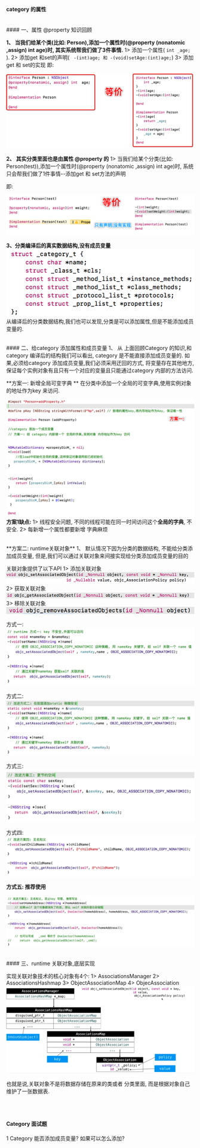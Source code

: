 #### category 的属性

<br>
#### 一、属性 @property 知识回顾

**1、 当我们给某个类(比如: Person),添加一个属性时(@property (nonatomic ,assign) int age)时, 其实系统帮我们做了3件事情.**
1> 添加一个属性( `int _age;` ).
2> 添加get 和set的声明( ` -(int)age; 和 -(void)setAge:(int)age;`)
3> 添加get 和 set的实现 
即:

![](/assets/Snip20190107_9.png)


**2、 其实分类里面也是由属性 @property 的**
1> 当我们给某个分类(比如: Person(test)),添加一个属性时(@property (nonatomic ,assign) int age)时, 系统只会帮我们做了1件事情--添加get 和 set方法的声明

即: 

![](/assets/Snip20190107_13.png)

**3、分类编译后的真实数据结构,没有成员变量**
![](/assets/Snip20190106_7.png)
从编译后的分类数据结构,我们也可以发现,分类是可以添加属性,但是不能添加成员变量的.




<br>
#### 二、给category 添加属性和成员变量
1、 从 上面回顾Category 的知识,和category 编译后的结构我们可以看出, category 是不能直接添加成员变量的. 如果,必须给category 添加成员变量,我们必须采用迂回的方式, 将变量存在其他地方, 保证每个实例对象有且只有一个对应的变量且只能通过category 内部的方法访问.


**方案一: 新增全局可变字典 **
在分类中添加一个全局的可变字典,使用实例对象的地址作为key 来访问.

![](/assets/Snip20190108_1.png)
**方案1缺点:**
1> 线程安全问题, 不同的线程可能在同一时间访问这个**全局的字典**, 不安全.
2> 每新增一个属性都要新增 字典麻烦



<br>
**方案二: runtime关联对象**
1、 默认情况下因为分类的数据结构, 不能给分类添加成员变量, 但是,我们可以通过关联对象来间接实现给分类添加成员变量的目的

关联对象提供了以下API 
1> 添加关联对象
![](/assets/Snip20190108_5.png)
2> 获取关联对象
![](/assets/Snip20190108_6.png)
3> 移除关联对象
![](/assets/Snip20190108_7.png)

方式一: 
![](/assets/Snip20190108_2.png)

方式二: 
![](/assets/Snip20190108_3.png)

方式三:
![](/assets/Snip20190108_4.png)

方式四:
 ![](/assets/fs4.png)
 
**方式五: 推荐使用**

![](/assets/gltjfa.png)


<br>
#### 三、runtime 关联对象,底层实现

实现关联对象技术的核心对象有4个:
1> AssociationsManager 
2> AssociationsHashmap 
3> ObjectAssociationMap 
4> ObjecAssociation 
![](/assets/glyl.png)


也就是说,关联对象不是将数据存储在原来的类或者 分类里面, 而是根据对象自己维护了一张数据表.



<br><br>
#### Category 面试题

1 Category 能否添加成员变量? 如果可以怎么添加?


